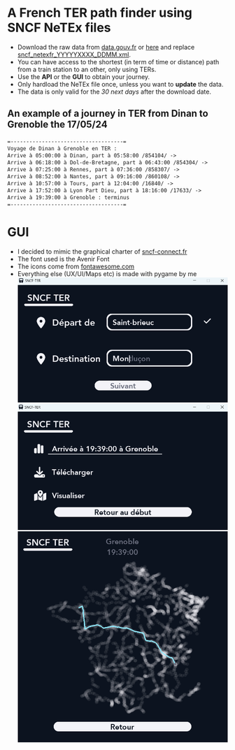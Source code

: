 # A French TER path finder using SNCF NeTEx files
- Download the raw data from [data.gouv.fr](https://www.data.gouv.fr/fr/) or [here](https://eu.ftp.opendatasoft.com/sncf/horaires/export-ter-netex-last.zip) and replace [sncf_netexfr_YYYYYXXXX_DDMM.xml](https://github.com/EwannAnacombesque/DeTERmine/blob/main/sncf_netexfr_20240509_2305.xml). 
- You can have access to the shortest (in term of time or distance) path from a train station to an other, only using TERs.
- Use the __API__ or the __GUI__ to obtain your journey.
- Only hardload the NeTEx file once, unless you want to __update__ the data.
- The data is only valid for the *30 next days* after the download date.
## An example of a journey in TER from Dinan to Grenoble the 17/05/24
```
=------------------------------------=
Voyage de Dinan à Grenoble en TER :
Arrive à 05:00:00 à Dinan, part à 05:58:00 /854104/ ->
Arrive à 06:18:00 à Dol-de-Bretagne, part à 06:43:00 /854304/ ->
Arrive à 07:25:00 à Rennes, part à 07:36:00 /858307/ ->
Arrive à 08:52:00 à Nantes, part à 09:16:00 /860108/ ->
Arrive à 10:57:00 à Tours, part à 12:04:00 /16840/ ->
Arrive à 17:52:00 à Lyon Part Dieu, part à 18:16:00 /17633/ ->
Arrive à 19:39:00 à Grenoble : terminus
=------------------------------------=
```
# GUI
- I decided to mimic the graphical charter of [sncf-connect.fr](https://www.sncf-connect.com/)
- The font used is the Avenir Font
- The icons come from [fontawesome.com](https://fontawesome.com/)
- Everything else (UX/UI/Maps etc) is made with pygame by me
![Illustration](https://github.com/EwannAnacombesque/DeTERmine/blob/main/Illustrations/GUI%20illustration.png)
![Illustration](https://github.com/EwannAnacombesque/DeTERmine/blob/main/Illustrations/GUI%20illustration%202.png)
![MAP](https://github.com/EwannAnacombesque/DeTERmine/blob/main/Illustrations/Dinan%20Grenoble.png)
